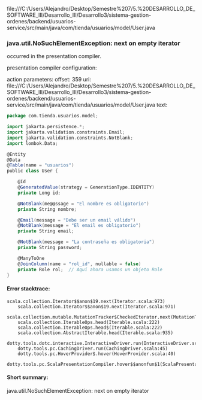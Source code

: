 file:///C:/Users/Alejandro/Desktop/Semestre%207/5.%20DESARROLLO_DE_SOFTWARE_III/Desarrollo_III/Desarrollo3/sistema-gestion-ordenes/backend/usuarios-service/src/main/java/com/tienda/usuarios/model/User.java
### java.util.NoSuchElementException: next on empty iterator

occurred in the presentation compiler.

presentation compiler configuration:


action parameters:
offset: 359
uri: file:///C:/Users/Alejandro/Desktop/Semestre%207/5.%20DESARROLLO_DE_SOFTWARE_III/Desarrollo_III/Desarrollo3/sistema-gestion-ordenes/backend/usuarios-service/src/main/java/com/tienda/usuarios/model/User.java
text:
```scala
package com.tienda.usuarios.model;

import jakarta.persistence.*;
import jakarta.validation.constraints.Email;
import jakarta.validation.constraints.NotBlank;
import lombok.Data;

@Entity
@Data
@Table(name = "usuarios")
public class User {

    @Id
    @GeneratedValue(strategy = GenerationType.IDENTITY)
    private Long id;

    @NotBlank(me@@ssage = "El nombre es obligatorio")
    private String nombre;

    @Email(message = "Debe ser un email válido")
    @NotBlank(message = "El email es obligatorio")
    private String email;

    @NotBlank(message = "La contraseña es obligatoria")
    private String password;

    @ManyToOne
    @JoinColumn(name = "rol_id", nullable = false)
    private Role rol;  // Aquí ahora usamos un objeto Role
}

```



#### Error stacktrace:

```
scala.collection.Iterator$$anon$19.next(Iterator.scala:973)
	scala.collection.Iterator$$anon$19.next(Iterator.scala:971)
	scala.collection.mutable.MutationTracker$CheckedIterator.next(MutationTracker.scala:76)
	scala.collection.IterableOps.head(Iterable.scala:222)
	scala.collection.IterableOps.head$(Iterable.scala:222)
	scala.collection.AbstractIterable.head(Iterable.scala:935)
	dotty.tools.dotc.interactive.InteractiveDriver.run(InteractiveDriver.scala:164)
	dotty.tools.pc.CachingDriver.run(CachingDriver.scala:45)
	dotty.tools.pc.HoverProvider$.hover(HoverProvider.scala:40)
	dotty.tools.pc.ScalaPresentationCompiler.hover$$anonfun$1(ScalaPresentationCompiler.scala:389)
```
#### Short summary: 

java.util.NoSuchElementException: next on empty iterator